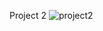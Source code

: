 Project 2
![project2](https://github.com/teachtechdev/teachtech-founding-cohort-2025/blob/main/student-projects/Fateh_Gill/project2.gif)
